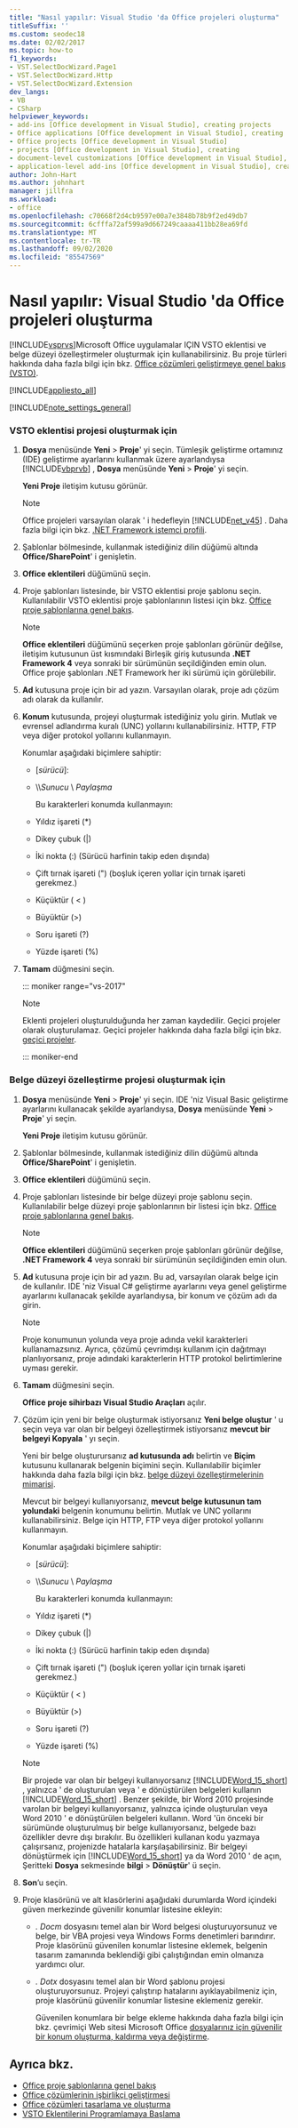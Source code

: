 ```yaml
---
title: "Nasıl yapılır: Visual Studio 'da Office projeleri oluşturma"
titleSuffix: ''
ms.custom: seodec18
ms.date: 02/02/2017
ms.topic: how-to
f1_keywords:
- VST.SelectDocWizard.Page1
- VST.SelectDocWizard.Http
- VST.SelectDocWizard.Extension
dev_langs:
- VB
- CSharp
helpviewer_keywords:
- add-ins [Office development in Visual Studio], creating projects
- Office applications [Office development in Visual Studio], creating
- Office projects [Office development in Visual Studio]
- projects [Office development in Visual Studio], creating
- document-level customizations [Office development in Visual Studio], creating
- application-level add-ins [Office development in Visual Studio], creating projects
author: John-Hart
ms.author: johnhart
manager: jillfra
ms.workload:
- office
ms.openlocfilehash: c70668f2d4cb9597e00a7e3848b78b9f2ed49db7
ms.sourcegitcommit: 6cfffa72af599a9d667249caaaa411bb28ea69fd
ms.translationtype: MT
ms.contentlocale: tr-TR
ms.lasthandoff: 09/02/2020
ms.locfileid: "85547569"
---
```

# <a name="how-to-create-office-projects-in-visual-studio"></a>Nasıl yapılır: Visual Studio 'da Office projeleri oluşturma
  [!INCLUDE[vsprvs](../sharepoint/includes/vsprvs-md.md)]Microsoft Office uygulamalar IÇIN VSTO eklentisi ve belge düzeyi özelleştirmeler oluşturmak için kullanabilirsiniz. Bu proje türleri hakkında daha fazla bilgi için bkz. [Office çözümleri geliştirmeye genel bakış &#40;VSTO&#41;](../vsto/office-solutions-development-overview-vsto.md).

 [!INCLUDE[appliesto_all](../vsto/includes/appliesto-all-md.md)]

 [!INCLUDE[note_settings_general](../sharepoint/includes/note-settings-general-md.md)]

### <a name="to-create-a-vsto-add-in-project"></a>VSTO eklentisi projesi oluşturmak için

1. **Dosya** menüsünde **Yeni**  >  **Proje**' yi seçin. Tümleşik geliştirme ortamınız (IDE) geliştirme ayarlarını kullanmak üzere ayarlandıysa [!INCLUDE[vbprvb](../sharepoint/includes/vbprvb-md.md)] , **Dosya** menüsünde **Yeni**  >  **Proje**' yi seçin.

    **Yeni Proje** iletişim kutusu görünür.

   > [!NOTE]
   > Office projeleri varsayılan olarak ' i hedefleyin [!INCLUDE[net_v45](../vsto/includes/net-v45-md.md)] . Daha fazla bilgi için bkz. [.NET Framework istemci profili](/dotnet/framework/deployment/client-profile).

2. Şablonlar bölmesinde, kullanmak istediğiniz dilin düğümü altında **Office/SharePoint**' i genişletin.

3. **Office eklentileri** düğümünü seçin.

4. Proje şablonları listesinde, bir VSTO eklentisi proje şablonu seçin. Kullanılabilir VSTO eklentisi proje şablonlarının listesi için bkz. [Office proje şablonlarına genel bakış](../vsto/office-project-templates-overview.md).

   > [!NOTE]
   > **Office eklentileri** düğümünü seçerken proje şablonları görünür değilse, iletişim kutusunun üst kısmındaki Birleşik giriş kutusunda **.NET Framework 4** veya sonraki bir sürümünün seçildiğinden emin olun. Office proje şablonları .NET Framework her iki sürümü için görülebilir.

5. **Ad** kutusuna proje için bir ad yazın. Varsayılan olarak, proje adı çözüm adı olarak da kullanılır.

6. **Konum** kutusunda, projeyi oluşturmak istediğiniz yolu girin. Mutlak ve evrensel adlandırma kuralı (UNC) yollarını kullanabilirsiniz. HTTP, FTP veya diğer protokol yollarını kullanmayın.

    Konumlar aşağıdaki biçimlere sahiptir:

   * [*sürücü*\]\:

   * \\\\*Sunucu* \\ *Paylaşma*

     Bu karakterleri konumda kullanmayın:

   * Yıldız işareti (*)

   * Dikey çubuk (|)

   * İki nokta (:) (Sürücü harfinin takip eden dışında)

   * Çift tırnak işareti (") (boşluk içeren yollar için tırnak işareti gerekmez.)

   * Küçüktür ( \< )

   * Büyüktür (>)

   * Soru işareti (?)

   * Yüzde işareti (%)

7. **Tamam** düğmesini seçin.

   ::: moniker range="vs-2017"

   > [!NOTE]
   > Eklenti projeleri oluşturulduğunda her zaman kaydedilir. Geçici projeler olarak oluşturulamaz. Geçici projeler hakkında daha fazla bilgi için bkz. [geçici projeler](../ide/creating-solutions-and-projects.md#create-a-temporary-project).

   ::: moniker-end

### <a name="to-create-a-document-level-customization-project"></a>Belge düzeyi özelleştirme projesi oluşturmak için

1. **Dosya** menüsünde **Yeni**  >  **Proje**' yi seçin. IDE 'niz Visual Basic geliştirme ayarlarını kullanacak şekilde ayarlandıysa, **Dosya** menüsünde **Yeni**  >  **Proje**' yi seçin.

    **Yeni Proje** iletişim kutusu görünür.

2. Şablonlar bölmesinde, kullanmak istediğiniz dilin düğümü altında **Office/SharePoint**' i genişletin.

3. **Office eklentileri** düğümünü seçin.

4. Proje şablonları listesinde bir belge düzeyi proje şablonu seçin. Kullanılabilir belge düzeyi proje şablonlarının bir listesi için bkz. [Office proje şablonlarına genel bakış](../vsto/office-project-templates-overview.md).

   > [!NOTE]
   > **Office eklentileri** düğümünü seçerken proje şablonları görünür değilse, **.NET Framework 4** veya sonraki bir sürümünün seçildiğinden emin olun.

5. **Ad** kutusuna proje için bir ad yazın. Bu ad, varsayılan olarak belge için de kullanılır. IDE 'niz Visual C# geliştirme ayarlarını veya genel geliştirme ayarlarını kullanacak şekilde ayarlandıysa, bir konum ve çözüm adı da girin.

   > [!NOTE]
   > Proje konumunun yolunda veya proje adında vekil karakterleri kullanamazsınız. Ayrıca, çözümü çevrimdışı kullanım için dağıtmayı planlıyorsanız, proje adındaki karakterlerin HTTP protokol belirtimlerine uyması gerekir.

6. **Tamam** düğmesini seçin.

    **Office proje sihirbazı Visual Studio Araçları** açılır.

7. Çözüm için yeni bir belge oluşturmak istiyorsanız **Yeni belge oluştur** ' u seçin veya var olan bir belgeyi özelleştirmek istiyorsanız **mevcut bir belgeyi Kopyala** ' yı seçin.

    Yeni bir belge oluşturursanız **ad kutusunda adı** belirtin ve **Biçim** kutusunu kullanarak belgenin biçimini seçin. Kullanılabilir biçimler hakkında daha fazla bilgi için bkz. [belge düzeyi özelleştirmelerinin mimarisi](../vsto/architecture-of-document-level-customizations.md).

    Mevcut bir belgeyi kullanıyorsanız, **mevcut belge kutusunun tam yolundaki** belgenin konumunu belirtin. Mutlak ve UNC yollarını kullanabilirsiniz. Belge için HTTP, FTP veya diğer protokol yollarını kullanmayın.

    Konumlar aşağıdaki biçimlere sahiptir:

   - [*sürücü*\]\:

   - \\\\*Sunucu* \\ *Paylaşma*

     Bu karakterleri konumda kullanmayın:

   - Yıldız işareti (*)

   - Dikey çubuk (|)

   - İki nokta (:) (Sürücü harfinin takip eden dışında)

   - Çift tırnak işareti (") (boşluk içeren yollar için tırnak işareti gerekmez.)

   - Küçüktür ( \< )

   - Büyüktür (>)

   - Soru işareti (?)

   - Yüzde işareti (%)

   > [!NOTE]
   > Bir projede var olan bir belgeyi kullanıyorsanız [!INCLUDE[Word_15_short](../vsto/includes/word-15-short-md.md)] , yalnızca ' de oluşturulan veya ' e dönüştürülen belgeleri kullanın [!INCLUDE[Word_15_short](../vsto/includes/word-15-short-md.md)] . Benzer şekilde, bir Word 2010 projesinde varolan bir belgeyi kullanıyorsanız, yalnızca içinde oluşturulan veya Word 2010 ' e dönüştürülen belgeleri kullanın. Word 'ün önceki bir sürümünde oluşturulmuş bir belge kullanıyorsanız, belgede bazı özellikler devre dışı bırakılır. Bu özellikleri kullanan kodu yazmaya çalışırsanız, projenizde hatalarla karşılaşabilirsiniz. Bir belgeyi dönüştürmek için [!INCLUDE[Word_15_short](../vsto/includes/word-15-short-md.md)] ya da Word 2010 ' de açın, Şeritteki **Dosya** sekmesinde **bilgi**  >  **Dönüştür**' ü seçin.

8. **Son**’u seçin.

9. Proje klasörünü ve alt klasörlerini aşağıdaki durumlarda Word içindeki güven merkezinde güvenilir konumlar listesine ekleyin:

   - *. Docm* dosyasını temel alan bir Word belgesi oluşturuyorsunuz ve belge, bir VBA projesi veya Windows Forms denetimleri barındırır. Proje klasörünü güvenilen konumlar listesine eklemek, belgenin tasarım zamanında beklendiği gibi çalıştığından emin olmanıza yardımcı olur.

   - *. Dotx* dosyasını temel alan bir Word şablonu projesi oluşturuyorsunuz. Projeyi çalıştırıp hatalarını ayıklayabilmeniz için, proje klasörünü güvenilir konumlar listesine eklemeniz gerekir.

     Güvenilen konumlara bir belge ekleme hakkında daha fazla bilgi için bkz. çevrimiçi Web sitesi Microsoft Office [dosyalarınız için güvenilir bir konum oluşturma, kaldırma veya değiştirme](https://support.office.com/article/Create-remove-or-change-a-trusted-location-for-your-files-f5151879-25ea-4998-80a5-4208b3540a62).

## <a name="see-also"></a>Ayrıca bkz.
- [Office proje şablonlarına genel bakış](../vsto/office-project-templates-overview.md)
- [Office çözümlerinin işbirlikçi geliştirmesi](../vsto/collaborative-development-of-office-solutions.md)
- [Office çözümleri tasarlama ve oluşturma](../vsto/designing-and-creating-office-solutions.md)
- [VSTO Eklentilerini Programlamaya Başlama](../vsto/getting-started-programming-vsto-add-ins.md)
